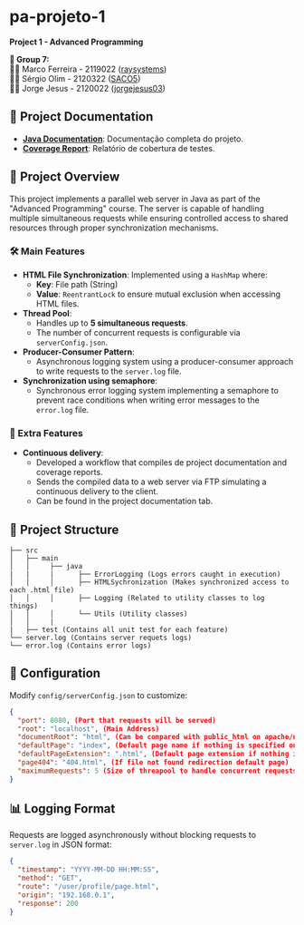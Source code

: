 # pa-projeto-1
**Project 1 - Advanced Programming**

**👥 Group 7:**<br>
👨‍💻 Marco Ferreira - 2119022 ([raysystems](https://github.com/raysystems))<br>
👨‍💻 Sérgio Olim - 2120322 ([SACO5](https://github.com/SACO5))<br>
👨‍💻 Jorge Jesus - 2120022 ([jorgejesus03](https://github.com/jorgejesus03))

## 📌 Project Documentation

- <a href="https://docs-pa.ray-systems.pt/" target="_blank">**Java Documentation**</a>: Documentação completa do projeto.
- <a href="https://coverage-pa.ray-systems.pt/" target="_blank">**Coverage Report**</a>: Relatório de cobertura de testes.


## 📌 Project Overview
This project implements a parallel web server in Java as part of the "Advanced Programming" course. The server is capable of handling multiple simultaneous requests while ensuring controlled access to shared resources through proper synchronization mechanisms.

### 🛠️ Main Features
- **HTML File Synchronization**: Implemented using a `HashMap` where:
    - **Key**: File path (String)
    - **Value**: `ReentrantLock` to ensure mutual exclusion when accessing HTML files.
- **Thread Pool**: 
    - Handles up to **5 simultaneous requests**.
    - The number of concurrent requests is configurable via `serverConfig.json`.
- **Producer-Consumer Pattern**:
    - Asynchronous logging system using a producer-consumer approach to write requests to the `server.log` file.
- **Synchronization using semaphore**:
    - Synchronous error logging system implementing a semaphore to prevent race conditions when writing error messages to the `error.log` file.

### 🚀 Extra Features
- **Continuous delivery**: 
    - Developed a workflow that compiles de project documentation and coverage reports.
    - Sends the compiled data to a web server via FTP simulating a continuous delivery to the client.
    - Can be found in the project documentation tab.

## 📂 Project Structure
```
├── src
│   ├── main
│   │     ├── java
|   |     |      ├── ErrorLogging (Logs errors caught in execution)
│   │     │      ├── HTMLSychronization (Makes synchronized access to each .html file)
│   │     │      ├── Logging (Related to utility classes to log things)
│   │     │      └── Utils (Utility classes)
│   │     |
|   ├── test (Contains all unit test for each feature)     
└── server.log (Contains server requets logs)
└── error.log (Contains error logs)
```


## 📑 Configuration
Modify `config/serverConfig.json` to customize:
```json
{
  "port": 8080, (Port that requests will be served)
  "root": "localhost", (Main Address)
  "documentRoot": "html", (Can be compared with public_html on apache/nginx)
  "defaultPage": "index", (Default page name if nothing is specified on route)
  "defaultPageExtension": ".html", (Default page extension if nothing is specified on route)
  "page404": "404.html", (If file not found redirection default page)
  "maximumRequests": 5 (Size of threapool to handle concurrent requests)
}
```

## 📊 Logging Format
Requests are logged asynchronously without blocking requests to `server.log` in JSON format:
```json
{
  "timestamp": "YYYY-MM-DD HH:MM:SS",
  "method": "GET",
  "route": "/user/profile/page.html",
  "origin": "192.168.0.1",
  "response": 200
}
```
